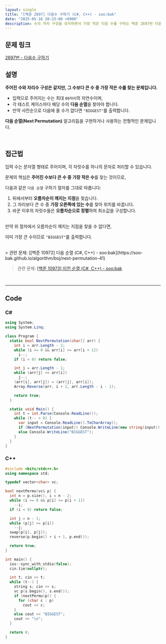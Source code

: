 ```yaml
---
layout: single
title: "[백준 2697] 다음수 구하기 (C#, C++) - soo:bak"
date: "2025-05-16 20:33:00 +0900"
description: 수의 자리 구성을 유지하면서 가장 작은 다음 수를 구하는 백준 2697번 다음수 구하기 문제의 C# 및 C++ 풀이 및 해설
---
```


## 문제 링크
[2697번 - 다음수 구하기](https://www.acmicpc.net/problem/2697)

## 설명

**주어진 수와 자리수 구성은 같지만, 그 수보다 큰 수 중 가장 작은 수를 찾는 문제입니다.**

- 입력으로 주어지는 수는 최대 `80자리`의 자연수이며,
- 각 테스트 케이스마다 해당 수의 **다음 순열**을 찾아야 합니다.
- 만약 사전순으로 다음에 올 수가 없다면 `"BIGGEST"`를 출력합니다.

**다음 순열(Next Permutation)** 알고리듬을 구현하거나 사용하는 전형적인 문제입니다.

<br>

## 접근법

입력 수는 문자열 형태로 주어지며, 각 자릿수를 하나의 문자로 처리할 수 있습니다.

문제의 핵심은 **주어진 수보다 큰 수 중 가장 작은 수**를 찾는 것이므로,

다음과 같은 `다음 순열` 구하기 절차를 그대로 따릅니다:

1. 뒤에서부터 **오름차순이 깨지는 지점**을 찾습니다.
2. 그 자리보다 큰 수 중 **가장 오른쪽에 있는 수**를 찾아 위치를 바꿉니다.
3. 바꾼 이후의 자릿수들은 **오름차순으로 정렬**하여 최소값을 구성합니다.

<br>
만약 위 절차에서 오름차순이 깨지는 지점을 찾을 수 없다면,

이미 가장 큰 수이므로 `"BIGGEST"`를 출력합니다.

<br>
> 관련 문제: [[백준 10972] 다음 순열 (C#, C++) - soo:bak](https://soo-bak.github.io/algorithm/boj/next-permutation-41)

> 관련 문제: [[백준 10973] 이전 순열 (C#, C++) - soo:bak](https://soo-bak.github.io/algorithm/boj/prev-permutation-55)

<br>

---

## Code

### C#
```csharp
using System;
using System.Linq;

class Program {
  static bool NextPermutation(char[] arr) {
    int i = arr.Length - 2;
    while (i >= 0 && arr[i] >= arr[i + 1])
      i--;
    if (i < 0) return false;

    int j = arr.Length - 1;
    while (arr[j] <= arr[i])
      j--;
    (arr[i], arr[j]) = (arr[j], arr[i]);
    Array.Reverse(arr, i + 1, arr.Length - i - 1);

    return true;
  }

  static void Main() {
    int t = int.Parse(Console.ReadLine());
    while (t-- > 0) {
      var input = Console.ReadLine().ToCharArray();
      if (NextPermutation(input)) Console.WriteLine(new string(input));
      else Console.WriteLine("BIGGEST");
    }
  }
}
```

### C++
```cpp
#include <bits/stdc++.h>
using namespace std;

typedef vector<char> vc;

bool nextPermu(vc& p) {
  int n = p.size(), i = n - 2;
  while (i >= 0 && p[i] >= p[i + 1])
    --i;
  if (i < 0) return false;

  int j = n - 1;
  while (p[j] <= p[i])
    --j;
  swap(p[i], p[j]);
  reverse(p.begin() + i + 1, p.end());

  return true;
}

int main() {
  ios::sync_with_stdio(false);
  cin.tie(nullptr);

  int t; cin >> t;
  while (t--) {
    string s; cin >> s;
    vc p(s.begin(), s.end());
    if (nextPermu(p)) {
      for (char c : p)
        cout << c;
    }
    else cout << "BIGGEST";
    cout << "\n";
  }

  return 0;
}
```
